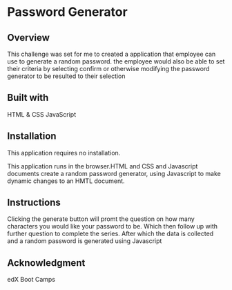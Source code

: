# Password Generator

## Overview

This challenge was set for me to created a application that employee can use to generate a random password. the employee would also be able to set their criteria by selecting confirm or otherwise modifying the password generator to be resulted to their selection 

## Built with
HTML & CSS
JavaScript

## Installation 
This application requires no installation. 

This application runs in the browser.HTML and CSS and Javascript documents create a random password generator, using Javascript to make dynamic changes to an HMTL document. 

## Instructions

Clicking the generate button will promt the question on how many characters you would like your password to be. Which then follow up with further question to complete the series. After which the data is collected and a random password is generated using Javascript



## Acknowledgment    
edX Boot Camps

